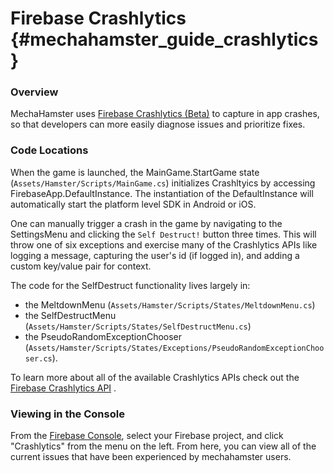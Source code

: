 Firebase Crashlytics {#mechahamster_guide_crashlytics}
================

### Overview

MechaHamster uses [Firebase Crashlytics (Beta)][] to capture in
app crashes, so that developers can more easily diagnose issues
and prioritize fixes.

### Code Locations


When the game is launched, the MainGame.StartGame state
(`Assets/Hamster/Scripts/MainGame.cs`) initializes Crashltyics
by accessing FirebaseApp.DefaultInstance. The instantiation of the
DefaultInstance will automatically start the platform level SDK in
Android or iOS.

One can manually trigger a crash in the game by navigating to the
SettingsMenu and clicking the `Self Destruct!` button three times. This will
throw one of six exceptions and exercise many of the Crashlytics APIs
like logging a message, capturing the user's id (if logged in), and
adding a custom key/value pair for context.

The code for the SelfDestruct functionality lives largely in:

* the MeltdownMenu
(`Assets/Hamster/Scripts/States/MeltdownMenu.cs`)
* the SelfDestructMenu
(`Assets/Hamster/Scripts/States/SelfDestructMenu.cs`)
* the PseudoRandomExceptionChooser
(`Assets/Hamster/Scripts/States/Exceptions/PseudoRandomExceptionChooser.cs`).

To learn more about all of the available Crashlytics APIs check out the [Firebase Crashlytics API][]
.

### Viewing in the Console

From the [Firebase Console][], select your Firebase project, and click
"Crashlytics" from the menu on the left.  From here, you can view
all of the current issues that have been experienced by mechahamster users.

<br>

  [Firebase Crashlytics (Beta)]: https://firebase.google.com/docs/crashlytics/
  [Firebase Crashlytics API]: https://firebase.google.com/docs/reference/unity/class/firebase/crashlytics/crashlytics
  [Firebase Console]: https://console.firebase.google.com/

